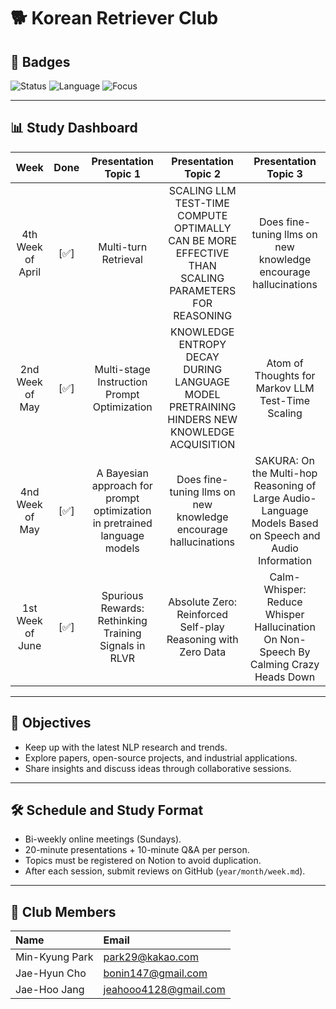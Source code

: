 # 🐕 Korean Retriever Club

## 📛 Badges

![Status](https://img.shields.io/badge/status-active-brightgreen)
![Language](https://img.shields.io/badge/language-Korean-blue)
![Focus](https://img.shields.io/badge/focus-NLP-purple)

---

## 📊 Study Dashboard

| Week | Done | Presentation Topic 1 | Presentation Topic 2 | Presentation Topic 3 |
|:---:|:---:|:---:|:---:|:---:|
| 4th Week of April | [✅] | Multi-turn Retrieval | SCALING LLM TEST-TIME COMPUTE OPTIMALLY CAN BE MORE EFFECTIVE THAN SCALING PARAMETERS FOR REASONING | Does fine-tuning llms on new knowledge encourage hallucinations |
| 2nd Week of May | [✅] | Multi-stage Instruction Prompt Optimization | KNOWLEDGE ENTROPY DECAY DURING LANGUAGE MODEL  PRETRAINING HINDERS NEW KNOWLEDGE ACQUISITION | Atom of Thoughts for Markov LLM Test-Time Scaling |
| 4nd Week of May | [✅] | A Bayesian approach for prompt optimization in pretrained language models | Does fine-tuning llms on new knowledge encourage hallucinations | SAKURA: On the Multi-hop Reasoning of Large Audio-Language Models Based on Speech and Audio Information |
| 1st Week of June | [✅] | Spurious Rewards: Rethinking Training Signals in RLVR | Absolute Zero: Reinforced Self-play Reasoning with Zero Data | Calm-Whisper: Reduce Whisper Hallucination On Non-Speech By Calming Crazy Heads Down |

---

## 🎯 Objectives

- Keep up with the latest NLP research and trends.
- Explore papers, open-source projects, and industrial applications.
- Share insights and discuss ideas through collaborative sessions.

---

## 🛠️ Schedule and Study Format

- Bi-weekly online meetings (Sundays).
- 20-minute presentations + 10-minute Q&A per person.
- Topics must be registered on Notion to avoid duplication.
- After each session, submit reviews on GitHub (`year/month/week.md`).

---

## 👥 Club Members

| Name | Email |
|:---|:---|
| Min-Kyung Park | park29@kakao.com |
| Jae-Hyun Cho | bonin147@gmail.com |
| Jae-Hoo Jang | jeahooo4128@gmail.com |
